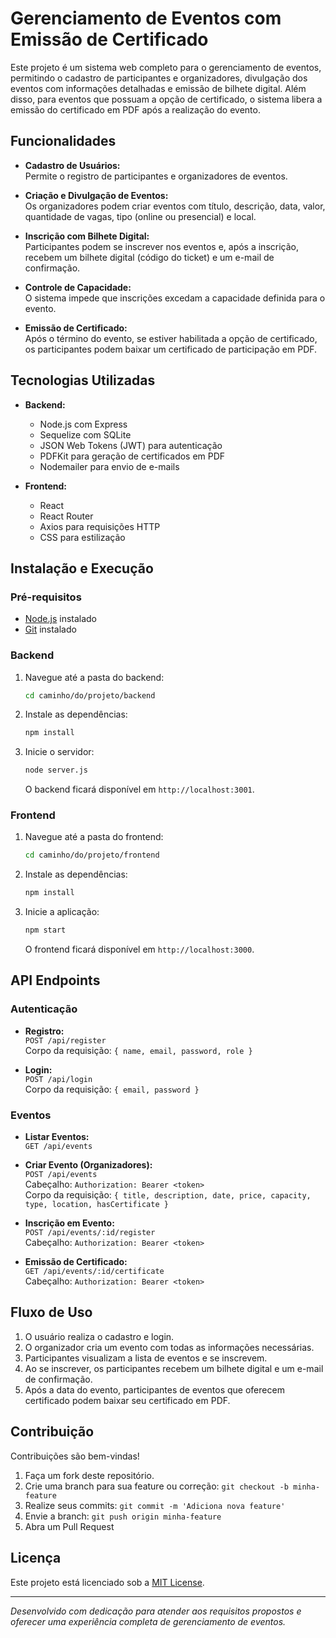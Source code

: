 # Gerenciamento de Eventos com Emissão de Certificado

Este projeto é um sistema web completo para o gerenciamento de eventos, permitindo o cadastro de participantes e organizadores, divulgação dos eventos com informações detalhadas e emissão de bilhete digital. Além disso, para eventos que possuam a opção de certificado, o sistema libera a emissão do certificado em PDF após a realização do evento.

## Funcionalidades

- **Cadastro de Usuários:**  
  Permite o registro de participantes e organizadores de eventos.

- **Criação e Divulgação de Eventos:**  
  Os organizadores podem criar eventos com título, descrição, data, valor, quantidade de vagas, tipo (online ou presencial) e local.

- **Inscrição com Bilhete Digital:**  
  Participantes podem se inscrever nos eventos e, após a inscrição, recebem um bilhete digital (código do ticket) e um e-mail de confirmação.

- **Controle de Capacidade:**  
  O sistema impede que inscrições excedam a capacidade definida para o evento.

- **Emissão de Certificado:**  
  Após o término do evento, se estiver habilitada a opção de certificado, os participantes podem baixar um certificado de participação em PDF.

## Tecnologias Utilizadas

- **Backend:**  
  - Node.js com Express
  - Sequelize com SQLite
  - JSON Web Tokens (JWT) para autenticação
  - PDFKit para geração de certificados em PDF
  - Nodemailer para envio de e-mails

- **Frontend:**  
  - React
  - React Router
  - Axios para requisições HTTP
  - CSS para estilização

## Instalação e Execução

### Pré-requisitos

- [Node.js](https://nodejs.org/) instalado
- [Git](https://git-scm.com/) instalado

### Backend

1. Navegue até a pasta do backend:
   ```bash
   cd caminho/do/projeto/backend

2. Instale as dependências:
   ```bash
   npm install
   ```
3. Inicie o servidor:
   ```bash
   node server.js
   ```
   O backend ficará disponível em `http://localhost:3001`.

### Frontend

1. Navegue até a pasta do frontend:
   ```bash
   cd caminho/do/projeto/frontend
   ```
2. Instale as dependências:
   ```bash
   npm install
   ```
3. Inicie a aplicação:
   ```bash
   npm start
   ```
   O frontend ficará disponível em `http://localhost:3000`.

## API Endpoints

### Autenticação

- **Registro:**  
  `POST /api/register`  
  Corpo da requisição: `{ name, email, password, role }`

- **Login:**  
  `POST /api/login`  
  Corpo da requisição: `{ email, password }`

### Eventos

- **Listar Eventos:**  
  `GET /api/events`

- **Criar Evento (Organizadores):**  
  `POST /api/events`  
  Cabeçalho: `Authorization: Bearer <token>`  
  Corpo da requisição: `{ title, description, date, price, capacity, type, location, hasCertificate }`

- **Inscrição em Evento:**  
  `POST /api/events/:id/register`  
  Cabeçalho: `Authorization: Bearer <token>`

- **Emissão de Certificado:**  
  `GET /api/events/:id/certificate`  
  Cabeçalho: `Authorization: Bearer <token>`

## Fluxo de Uso

1. O usuário realiza o cadastro e login.
2. O organizador cria um evento com todas as informações necessárias.
3. Participantes visualizam a lista de eventos e se inscrevem.
4. Ao se inscrever, os participantes recebem um bilhete digital e um e-mail de confirmação.
5. Após a data do evento, participantes de eventos que oferecem certificado podem baixar seu certificado em PDF.

## Contribuição

Contribuições são bem-vindas!  
1. Faça um fork deste repositório.
2. Crie uma branch para sua feature ou correção: `git checkout -b minha-feature`
3. Realize seus commits: `git commit -m 'Adiciona nova feature'`
4. Envie a branch: `git push origin minha-feature`
5. Abra um Pull Request

## Licença

Este projeto está licenciado sob a [MIT License](LICENSE).

---

*Desenvolvido com dedicação para atender aos requisitos propostos e oferecer uma experiência completa de gerenciamento de eventos.*
```
